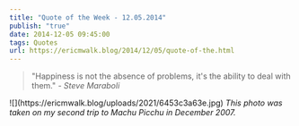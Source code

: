 ```yaml
---
title: "Quote of the Week - 12.05.2014"
publish: "true"
date: 2014-12-05 09:45:00
tags: Quotes
url: https://ericmwalk.blog/2014/12/05/quote-of-the.html
---
```


<blockquote>"Happiness is not the absence of problems, it's the ability to deal with them."<em> - Steve Maraboli</em></blockquote>
![](https://ericmwalk.blog/uploads/2021/6453c3a63e.jpg)
<em>This photo was taken on my second trip to Machu Picchu in December 2007.</em>